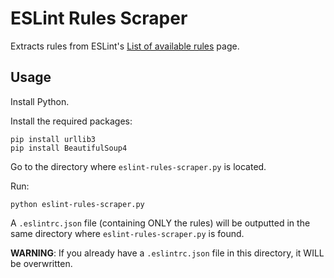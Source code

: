 # ESLint Rules Scraper

Extracts rules from ESLint's [List of available rules](https://eslint.org/docs/rules/) page.


## Usage

Install Python.

Install the required packages:

````
pip install urllib3
pip install BeautifulSoup4
````

Go to the directory where `eslint-rules-scraper.py` is located.

Run:

````
python eslint-rules-scraper.py
````

A `.eslintrc.json` file (containing ONLY the rules) will be outputted in the same directory where `eslint-rules-scraper.py` is found.

**WARNING**: If you already have a `.eslintrc.json` file in this directory, it WILL be overwritten.